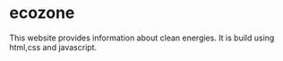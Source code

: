 # ecozone
This website provides information about clean energies. It is build using html,css and javascript.

